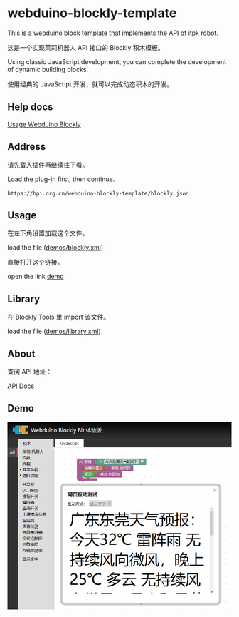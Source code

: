 # webduino-blockly-template

This is a webduino block template that implements the API of itpk robot.

这是一个实现茉莉机器人 API 接口的 Blockly 积木模板。

Using classic JavaScript development, you can complete the development of dynamic building blocks.

使用经典的 JavaScript 开发，就可以完成动态积木的开发。

## Help docs

[Usage Webduino Blockly](https://doc.bpi.org.cn/zh_CN/latest/bpi-web/modules/basic.html)

## Address

请先载入插件再继续往下看。

Load the plug-in first, then continue.

`https://bpi.org.cn/webduino-blockly-template/blockly.json`

## Usage

在左下角设置加载这个文件。

load the file ([demos/blockly.xml](demos/blockly.xml))

直接打开这个链接。

open the link [demo](https://bit.webduino.com.cn/blockly/?demo=demo-area-01#qZzEr63j6W)

## Library

在 Blockly Tools 里 import 该文件。

load the file ([demos/library.xml](demos/library.xml))

## About

查阅 API 地址：

[API Docs](http://www.itpk.cn/robot.php)

## Demo

![demo](demo.png)
